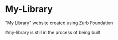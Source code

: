 # My-Library
"My Library" website created using Zurb Foundation

#my-library is still in the process of being built
